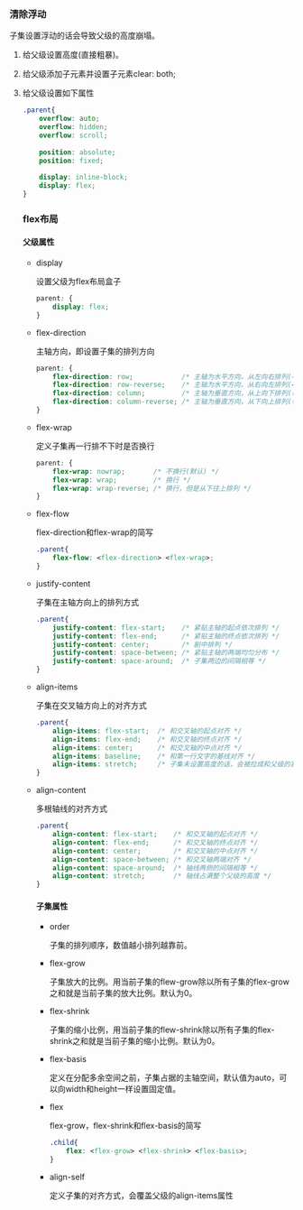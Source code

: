 ### 清除浮动

子集设置浮动的话会导致父级的高度崩塌。

1. 给父级设置高度(直接粗暴)。

2. 给父级添加子元素并设置子元素clear: both;

3. 给父级设置如下属性

   ```css
   .parent{
       overflow: auto;
       overflow: hidden;
       overflow: scroll;
       
       position: absolute;
       position: fixed;
       
       display: inline-block;
       display: flex;
   }
   ```

   [^技巧]: 方法2我们可以使用伪元素为父级添加子元素

   ### flex布局

   #### 父级属性

   - display

     设置父级为flex布局盒子

     ```css
     parent: {
         display: flex;
     }
     ```

   - flex-direction

     主轴方向，即设置子集的排列方向

     ```css
     parent: {
         flex-direction: row;            /* 主轴为水平方向，从左向右排列(→) */
         flex-direction: row-reverse;    /* 主轴为水平方向，从右向左排列(←) */
         flex-direction: column;         /* 主轴为垂直方向，从上向下排列(↓) */
         flex-direction: column-reverse; /* 主轴为垂直方向，从下向上排列(↑) */
     }
     ```

   - flex-wrap

     定义子集再一行排不下时是否换行

     ```css
     parent: {
         flex-wrap: nowrap;       /* 不换行(默认) */
         flex-wrap: wrap;         /* 换行 */
         flex-wrap: wrap-reverse; /* 换行，但是从下往上排列 */
     }
     ```

   - flex-flow

     flex-direction和flex-wrap的简写

     ```css
     .parent{
         flex-flow: <flex-direction> <flex-wrap>;
     }
     ```

   - justify-content

     子集在主轴方向上的排列方式

     ```css
     .parent{
         justify-content: flex-start;    /* 紧贴主轴的起点依次排列 */
         justify-content: flex-end;      /* 紧贴主轴的终点依次排列 */
         justify-content: center;        /* 剧中排列 */
         justify-content: space-between; /* 紧贴主轴的两端均匀分布 */
         justify-content: space-around;  /* 子集两边的间隔相等 */
     }
     ```

   - align-items

     子集在交叉轴方向上的对齐方式

     ```css
     .parent{
         align-items: flex-start;  /* 和交叉轴的起点对齐 */
         align-items: flex-end;    /* 和交叉轴的终点对齐 */
         align-items: center;      /* 和交叉轴的中点对齐 */
         align-items: baseline;    /* 和第一行文字的基线对齐 */
         align-items: stretch;     /* 子集未设置高度的话，会被拉成和父级的高度一样 */
     }
     ```

   - align-content

     多根轴线的对齐方式

     ```css
     .parent{
         align-content: flex-start;    /* 和交叉轴的起点对齐 */
         align-content: flex-end;      /* 和交叉轴的终点对齐 */
         align-content: center;        /* 和交叉轴的中点对齐 */
         align-content: space-between; /* 和交叉轴两端对齐 */
         align-content: space-around;  /* 轴线两侧的间隔相等 */
         align-content: stretch;       /* 轴线占满整个父级的高度 */
     }
     ```

     #### 子集属性

     - order

       子集的排列顺序，数值越小排列越靠前。

     - flex-grow

       子集放大的比例。用当前子集的flew-grow除以所有子集的flex-grow之和就是当前子集的放大比例。默认为0。

     - flex-shrink

       子集的缩小比例，用当前子集的flew-shrink除以所有子集的flex-shrink之和就是当前子集的缩小比例。默认为0。

     - flex-basis

       定义在分配多余空间之前，子集占据的主轴空间，默认值为auto，可以向width和height一样设置固定值。

     - flex

       flex-grow，flex-shrink和flex-basis的简写

       ```css
       .child{
           flex: <flex-grow> <flex-shrink> <flex-basis>;
       }
       ```

     - align-self

       定义子集的对齐方式，会覆盖父级的align-items属性